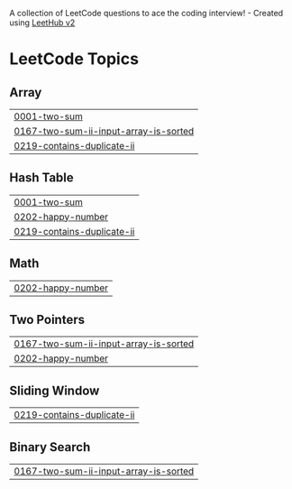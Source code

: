 A collection of LeetCode questions to ace the coding interview! - Created using [LeetHub v2](https://github.com/arunbhardwaj/LeetHub-2.0)
<!---LeetCode Topics Start-->
# LeetCode Topics
## Array
|  |
| ------- |
| [0001-two-sum](https://github.com/Max-312/Leet-Code/tree/master/0001-two-sum) |
| [0167-two-sum-ii-input-array-is-sorted](https://github.com/Max-312/Leet-Code/tree/master/0167-two-sum-ii-input-array-is-sorted) |
| [0219-contains-duplicate-ii](https://github.com/Max-312/Leet-Code/tree/master/0219-contains-duplicate-ii) |
## Hash Table
|  |
| ------- |
| [0001-two-sum](https://github.com/Max-312/Leet-Code/tree/master/0001-two-sum) |
| [0202-happy-number](https://github.com/Max-312/Leet-Code/tree/master/0202-happy-number) |
| [0219-contains-duplicate-ii](https://github.com/Max-312/Leet-Code/tree/master/0219-contains-duplicate-ii) |
## Math
|  |
| ------- |
| [0202-happy-number](https://github.com/Max-312/Leet-Code/tree/master/0202-happy-number) |
## Two Pointers
|  |
| ------- |
| [0167-two-sum-ii-input-array-is-sorted](https://github.com/Max-312/Leet-Code/tree/master/0167-two-sum-ii-input-array-is-sorted) |
| [0202-happy-number](https://github.com/Max-312/Leet-Code/tree/master/0202-happy-number) |
## Sliding Window
|  |
| ------- |
| [0219-contains-duplicate-ii](https://github.com/Max-312/Leet-Code/tree/master/0219-contains-duplicate-ii) |
## Binary Search
|  |
| ------- |
| [0167-two-sum-ii-input-array-is-sorted](https://github.com/Max-312/Leet-Code/tree/master/0167-two-sum-ii-input-array-is-sorted) |
<!---LeetCode Topics End-->